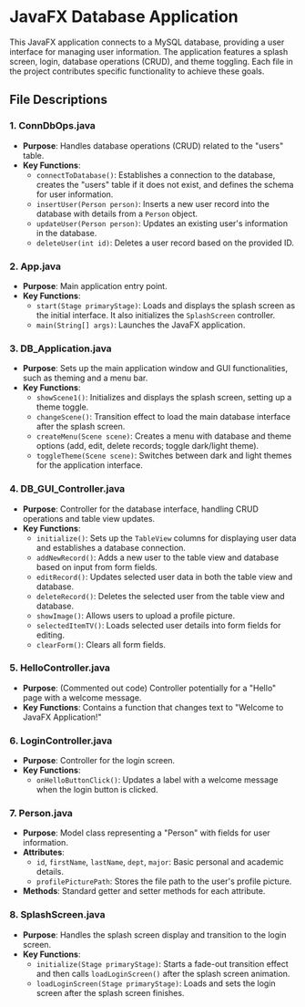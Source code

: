 # JavaFX Database Application

This JavaFX application connects to a MySQL database, providing a user interface for managing user information. The application features a splash screen, login, database operations (CRUD), and theme toggling. Each file in the project contributes specific functionality to achieve these goals.

## File Descriptions

### 1. ConnDbOps.java
- **Purpose**: Handles database operations (CRUD) related to the "users" table.
- **Key Functions**:
  - `connectToDatabase()`: Establishes a connection to the database, creates the "users" table if it does not exist, and defines the schema for user information.
  - `insertUser(Person person)`: Inserts a new user record into the database with details from a `Person` object.
  - `updateUser(Person person)`: Updates an existing user's information in the database.
  - `deleteUser(int id)`: Deletes a user record based on the provided ID.

### 2. App.java
- **Purpose**: Main application entry point.
- **Key Functions**:
  - `start(Stage primaryStage)`: Loads and displays the splash screen as the initial interface. It also initializes the `SplashScreen` controller.
  - `main(String[] args)`: Launches the JavaFX application.

### 3. DB_Application.java
- **Purpose**: Sets up the main application window and GUI functionalities, such as theming and a menu bar.
- **Key Functions**:
  - `showScene1()`: Initializes and displays the splash screen, setting up a theme toggle.
  - `changeScene()`: Transition effect to load the main database interface after the splash screen.
  - `createMenu(Scene scene)`: Creates a menu with database and theme options (add, edit, delete records; toggle dark/light theme).
  - `toggleTheme(Scene scene)`: Switches between dark and light themes for the application interface.

### 4. DB_GUI_Controller.java
- **Purpose**: Controller for the database interface, handling CRUD operations and table view updates.
- **Key Functions**:
  - `initialize()`: Sets up the `TableView` columns for displaying user data and establishes a database connection.
  - `addNewRecord()`: Adds a new user to the table view and database based on input from form fields.
  - `editRecord()`: Updates selected user data in both the table view and database.
  - `deleteRecord()`: Deletes the selected user from the table view and database.
  - `showImage()`: Allows users to upload a profile picture.
  - `selectedItemTV()`: Loads selected user details into form fields for editing.
  - `clearForm()`: Clears all form fields.

### 5. HelloController.java
- **Purpose**: (Commented out code) Controller potentially for a "Hello" page with a welcome message.
- **Key Functions**: Contains a function that changes text to "Welcome to JavaFX Application!"

### 6. LoginController.java
- **Purpose**: Controller for the login screen.
- **Key Functions**:
  - `onHelloButtonClick()`: Updates a label with a welcome message when the login button is clicked.

### 7. Person.java
- **Purpose**: Model class representing a "Person" with fields for user information.
- **Attributes**:
  - `id`, `firstName`, `lastName`, `dept`, `major`: Basic personal and academic details.
  - `profilePicturePath`: Stores the file path to the user's profile picture.
- **Methods**: Standard getter and setter methods for each attribute.

### 8. SplashScreen.java
- **Purpose**: Handles the splash screen display and transition to the login screen.
- **Key Functions**:
  - `initialize(Stage primaryStage)`: Starts a fade-out transition effect and then calls `loadLoginScreen()` after the splash screen animation.
  - `loadLoginScreen(Stage primaryStage)`: Loads and sets the login screen after the splash screen finishes.
